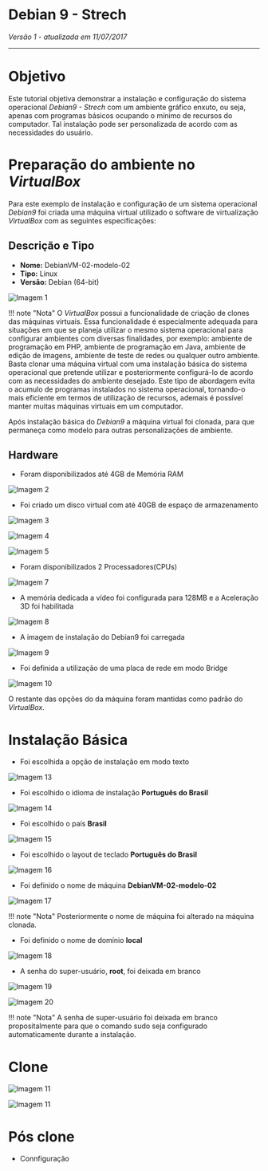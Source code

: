 Debian 9 - Strech
=================

_Versão 1 - atualizada em 11/07/2017_

-----

# Objetivo

Este tutorial objetiva demonstrar a instalação e configuração do sistema operacional _Debian9 - Strech_ com um ambiente gráfico enxuto, ou seja, apenas com programas básicos ocupando o mínimo de recursos do computador. Tal instalação pode ser personalizada de acordo com as necessidades do usuário.

# Preparação do ambiente no _VirtualBox_

Para este exemplo de instalação e configuração de um sistema operacional _Debian9_ foi criada uma máquina virtual utilizado o software de virtualização _VirtualBox_ com as seguintes especificações:  

## Descrição e Tipo

+ **Nome:** DebianVM-02-modelo-02
+ **Tipo:** Linux
+ **Versão:** Debian (64-bit)

![Imagem 1](imgs/debian9-1.png)

!!! note "Nota"
    O _VirtualBox_ possui a funcionalidade de criação de clones das máquinas virtuais. Essa funcionalidade é especialmente adequada para situações em que se planeja utilizar o mesmo sistema operacional para configurar ambientes com diversas finalidades, por exemplo: ambiente de programação em PHP, ambiente de programação em Java, ambiente de edição de imagens, ambiente de teste de redes ou qualquer outro ambiente. Basta clonar uma máquina virtual com uma instalação básica do sistema operacional que pretende utilizar e posteriormente configurá-lo de acordo com as necessidades do ambiente desejado.
    Este tipo de abordagem evita o acumulo de programas instalados no sistema operacional, tornando-o mais eficiente em termos de utilização de recursos, ademais é possível manter muitas máquinas virtuais em um computador.

Após instalação básica do _Debian9_ a máquina virtual foi clonada, para que permaneça como modelo para outras personalizações de ambiente.

## Hardware

+ Foram disponibilizados até 4GB de Memória RAM

![Imagem 2](imgs/debian9-2.png)

+ Foi criado um disco virtual com até 40GB de espaço de armazenamento

![Imagem 3](imgs/debian9-3.png)

![Imagem 4](imgs/debian9-4.png)

![Imagem 5](imgs/debian9-5.png)

+ Foram disponibilizados 2 Processadores(CPUs)

![Imagem 7](imgs/debian9-7.png)

+ A memória dedicada a vídeo foi configurada para 128MB e a Aceleração 3D foi habilitada

![Imagem 8](imgs/debian9-8.png)

+ A imagem de instalação do Debian9 foi carregada

![Imagem 9](imgs/debian9-9.png)

+ Foi definida a utilização de uma placa de rede em modo Bridge

![Imagem 10](imgs/debian9-10.png)

O restante das opções do da máquina foram mantidas como padrão do _VirtualBox_.

# Instalação Básica

+ Foi escolhida a opção de instalação em modo texto

![Imagem 13](imgs/debian9-13.png)

+ Foi escolhido o idioma de instalação **Português do Brasil**

![Imagem 14](imgs/debian9-14.png)

+ Foi escolhido o país **Brasil**

![Imagem 15](imgs/debian9-15.png)

+ Foi escolhido o layout de teclado **Português do Brasil**

![Imagem 16](imgs/debian9-16.png)

+ Foi definido o nome de máquina **DebianVM-02-modelo-02**

![Imagem 17](imgs/debian9-17.png)

!!! note "Nota"
    Posteriormente o nome de máquina foi alterado na máquina clonada.

+ Foi definido o nome de domínio **local**

![Imagem 18](imgs/debian9-18.png)

+ A senha do super-usuário, **root**, foi deixada em branco

![Imagem 19](imgs/debian9-19.png)

![Imagem 20](imgs/debian9-20.png)

!!! note "Nota"
    A senha de super-usuário foi deixada em branco propositalmente para que o comando sudo seja configurado automaticamente durante a instalação.

# Clone

![Imagem 11](imgs/debian9-11.png)

![Imagem 11](imgs/debian9-12.png)

# Pós clone

+ Connfiguração
